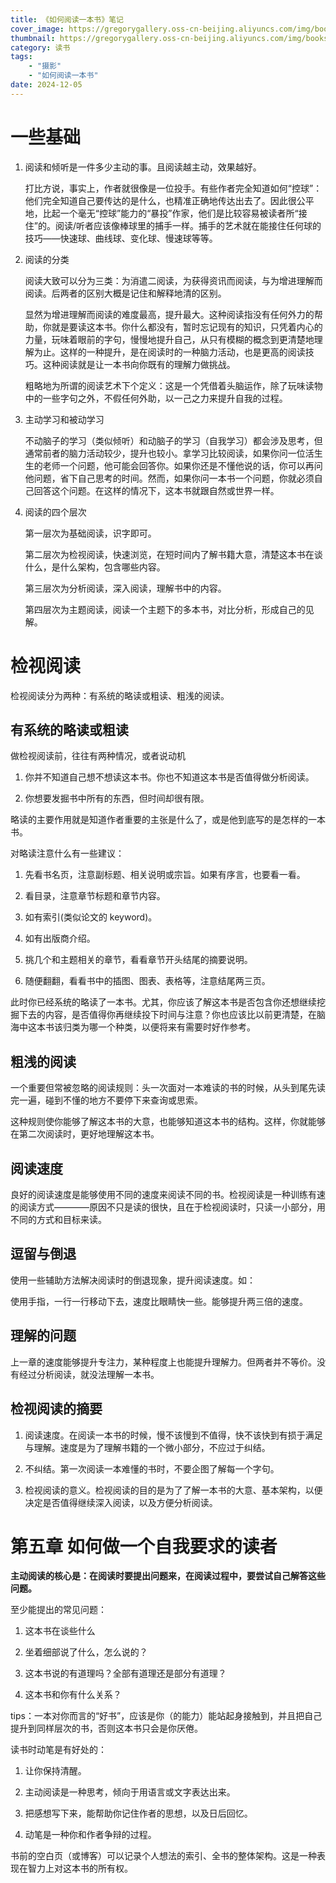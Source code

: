 ```yaml
---
title: 《如何阅读一本书》笔记
cover_image: https://gregorygallery.oss-cn-beijing.aliyuncs.com/img/books.jpeg
thumbnail: https://gregorygallery.oss-cn-beijing.aliyuncs.com/img/books.jpeg
category: 读书
tags: 
    - "摄影"
    - "如何阅读一本书"
date: 2024-12-05
---
```


# 一些基础

1. 阅读和倾听是一件多少主动的事。且阅读越主动，效果越好。

    打比方说，事实上，作者就很像是一位投手。有些作者完全知道如何“控球”​：他们完全知道自己要传达的是什么，也精准正确地传达出去了。因此很公平地，比起一个毫无“控球”能力的“暴投”作家，他们是比较容易被读者所“接住”的。阅读/听者应该像棒球里的捕手一样。捕手的艺术就在能接住任何球的技巧——快速球、曲线球、变化球、慢速球等等。

2. 阅读的分类

    阅读大致可以分为三类：为消遣二阅读，为获得资讯而阅读，与为增进理解而阅读。后两者的区别大概是记住和解释地清的区别。

    显然为增进理解而阅读的难度最高，提升最大。这种阅读指没有任何外力的帮助，你就是要读这本书。你什么都没有，暂时忘记现有的知识，只凭着内心的力量，玩味着眼前的字句，慢慢地提升自己，从只有模糊的概念到更清楚地理解为止。这样的一种提升，是在阅读时的一种脑力活动，也是更高的阅读技巧。这种阅读就是让一本书向你既有的理解力做挑战。

    粗略地为所谓的阅读艺术下个定义：这是一个凭借着头脑运作，除了玩味读物中的一些字句之外，不假任何外助，以一己之力来提升自我的过程。

3. 主动学习和被动学习

    不动脑子的学习（类似倾听）和动脑子的学习（自我学习）都会涉及思考，但通常前者的脑力活动较少，提升也较小。拿学习比较阅读，如果你问一位活生生的老师一个问题，他可能会回答你。如果你还是不懂他说的话，你可以再问他问题，省下自己思考的时间。然而，如果你问一本书一个问题，你就必须自己回答这个问题。在这样的情况下，这本书就跟自然或世界一样。

4. 阅读的四个层次

    第一层次为基础阅读，识字即可。

    第二层次为检视阅读，快速浏览，在短时间内了解书籍大意，清楚这本书在谈什么，是什么架构，包含哪些内容。

    第三层次为分析阅读，深入阅读，理解书中的内容。

    第四层次为主题阅读，阅读一个主题下的多本书，对比分析，形成自己的见解。

# 检视阅读

检视阅读分为两种：有系统的略读或粗读、粗浅的阅读。

## 有系统的略读或粗读

做检视阅读前，往往有两种情况，或者说动机

1. 你并不知道自己想不想读这本书。你也不知道这本书是否值得做分析阅读。

2. 你想要发掘书中所有的东西，但时间却很有限。

略读的主要作用就是知道作者重要的主张是什么了，或是他到底写的是怎样的一本书。

对略读注意什么有一些建议：

1. 先看书名页，注意副标题、相关说明或宗旨。如果有序言，也要看一看。

2. 看目录，注意章节标题和章节内容。

3. 如有索引(类似论文的 keyword)。

4. 如有出版商介绍。

5. 挑几个和主题相关的章节，看看章节开头结尾的摘要说明。

6. 随便翻翻，看看书中的插图、图表、表格等，注意结尾两三页。

此时你已经系统的略读了一本书。尤其，你应该了解这本书是否包含你还想继续挖掘下去的内容，是否值得你再继续投下时间与注意？你也应该比以前更清楚，在脑海中这本书该归类为哪一个种类，以便将来有需要时好作参考。

## 粗浅的阅读

一个重要但常被忽略的阅读规则：头一次面对一本难读的书的时候，从头到尾先读完一遍，碰到不懂的地方不要停下来查询或思索。

这种规则使你能够了解这本书的大意，也能够知道这本书的结构。这样，你就能够在第二次阅读时，更好地理解这本书。

## 阅读速度

良好的阅读速度是能够使用不同的速度来阅读不同的书。检视阅读是一种训练有速的阅读方式————原因不只是读的很快，且在于检视阅读时，只读一小部分，用不同的方式和目标来读。

## 逗留与倒退

使用一些辅助方法解决阅读时的倒退现象，提升阅读速度。如：

使用手指，一行一行移动下去，速度比眼睛快一些。能够提升两三倍的速度。

## 理解的问题

上一章的速度能够提升专注力，某种程度上也能提升理解力。但两者并不等价。没有经过分析阅读，就没法理解一本书。

## 检视阅读的摘要

1. 阅读速度。在阅读一本书的时候，慢不该慢到不值得，快不该快到有损于满足与理解。速度是为了理解书籍的一个微小部分，不应过于纠结。

2. 不纠结。第一次阅读一本难懂的书时，不要企图了解每一个字句。

3. 检视阅读的意义。检视阅读的目的是为了了解一本书的大意、基本架构，以便决定是否值得继续深入阅读，以及方便分析阅读。

# 第五章 如何做一个自我要求的读者

**主动阅读的核心是：在阅读时要提出问题来，在阅读过程中，要尝试自己解答这些问题。**

至少能提出的常见问题：

1. 这本书在谈些什么

1. 坐着细部说了什么，怎么说的？

1. 这本书说的有道理吗？全部有道理还是部分有道理？

1. 这本书和你有什么关系？

tips：一本对你而言的“好书”，应该是你（的能力）能站起身接触到，并且把自己提升到同样层次的书，否则这本书只会是你厌倦。

读书时动笔是有好处的：

1. 让你保持清醒。

2. 主动阅读是一种思考，倾向于用语言或文字表达出来。

3. 把感想写下来，能帮助你记住作者的思想，以及日后回忆。

4. 动笔是一种你和作者争辩的过程。

书前的空白页（或博客）可以记录个人想法的索引、全书的整体架构。这是一种表现在智力上对这本书的所有权。